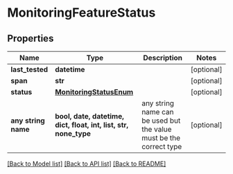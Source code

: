 # MonitoringFeatureStatus


## Properties
Name | Type | Description | Notes
------------ | ------------- | ------------- | -------------
**last_tested** | **datetime** |  | [optional] 
**span** | **str** |  | [optional] 
**status** | [**MonitoringStatusEnum**](MonitoringStatusEnum.md) |  | [optional] 
**any string name** | **bool, date, datetime, dict, float, int, list, str, none_type** | any string name can be used but the value must be the correct type | [optional]

[[Back to Model list]](../README.md#documentation-for-models) [[Back to API list]](../README.md#documentation-for-api-endpoints) [[Back to README]](../README.md)


